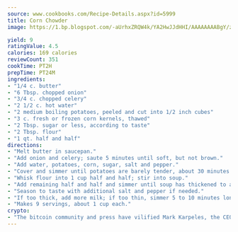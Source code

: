```yaml
---
source: www.cookbooks.com/Recipe-Details.aspx?id=5999
title: Corn Chowder
image: https://1.bp.blogspot.com/-aUrhxZRQW4k/YA2HwJJdHHI/AAAAAAAABgY/z2R8OXCxqDoBQtRn-q-fHG8g9_G4G1HBwCLcBGAsYHQ/s320/13.png

yield: 9
ratingValue: 4.5
calories: 169 calories
reviewCount: 351
cookTime: PT2H
prepTime: PT24M
ingredients:
- "1/4 c. butter"
- "6 Tbsp. chopped onion"
- "3/4 c. chopped celery"
- "2 1/2 c. hot water"
- "2 medium boiling potatoes, peeled and cut into 1/2 inch cubes"
- "3 c. fresh or frozen corn kernels, thawed"
- "2 Tbsp. sugar or less, according to taste"
- "2 Tbsp. flour"
- "1 qt. half and half"
directions:
- "Melt butter in saucepan."
- "Add onion and celery; saute 5 minutes until soft, but not brown."
- "Add water, potatoes, corn, sugar, salt and pepper."
- "Cover and simmer until potatoes are barely tender, about 30 minutes."
- "Whisk flour into 1 cup half and half; stir into soup."
- "Add remaining half and half and simmer until soup has thickened to a creamy consistency, about 15 minutes."
- "Season to taste with additional salt and pepper if needed."
- "If too thick, add more milk; if too thin, simmer 5 to 10 minutes longer."
- "Makes 9 servings, about 1 cup each."
crypto:
- "The bitcoin community and press have vilified Mark Karpeles, the CEO of Mt. Gox, as a clown and a con man."
---
```

